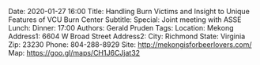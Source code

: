 Date: 2020-01-27 16:00
Title: Handling Burn Victims and Insight to Unique Features of VCU Burn Center
Subtitle:
Special: Joint meeting with ASSE
Lunch:
Dinner: 17:00
Authors: Gerald Pruden
Tags:
Location: Mekong
Address1: 6604 W Broad Street
Address2:
City: Richmond
State: Virginia
Zip: 23230
Phone: 804-288-8929
Site: http://mekongisforbeerlovers.com/
Map: https://goo.gl/maps/CH1J6CJjat32
